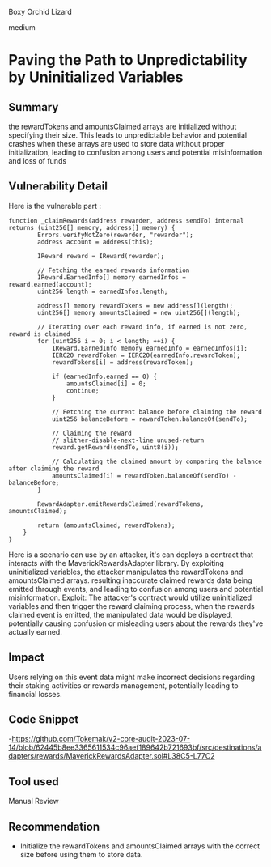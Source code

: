 Boxy Orchid Lizard

medium

# Paving the Path to Unpredictability by Uninitialized Variables
## Summary
the rewardTokens and amountsClaimed arrays are initialized without specifying their size. This leads to unpredictable behavior and potential crashes when these arrays are used to store data without proper initialization, leading to confusion among users and potential misinformation and loss of funds
## Vulnerability Detail
 Here is the vulnerable part : 
```solidity
function _claimRewards(address rewarder, address sendTo) internal returns (uint256[] memory, address[] memory) {
        Errors.verifyNotZero(rewarder, "rewarder");
        address account = address(this);

        IReward reward = IReward(rewarder);

        // Fetching the earned rewards information
        IReward.EarnedInfo[] memory earnedInfos = reward.earned(account);
        uint256 length = earnedInfos.length;

        address[] memory rewardTokens = new address[](length);
        uint256[] memory amountsClaimed = new uint256[](length);

        // Iterating over each reward info, if earned is not zero, reward is claimed
        for (uint256 i = 0; i < length; ++i) {
            IReward.EarnedInfo memory earnedInfo = earnedInfos[i];
            IERC20 rewardToken = IERC20(earnedInfo.rewardToken);
            rewardTokens[i] = address(rewardToken);

            if (earnedInfo.earned == 0) {
                amountsClaimed[i] = 0;
                continue;
            }

            // Fetching the current balance before claiming the reward
            uint256 balanceBefore = rewardToken.balanceOf(sendTo);

            // Claiming the reward
            // slither-disable-next-line unused-return
            reward.getReward(sendTo, uint8(i));

            // Calculating the claimed amount by comparing the balance after claiming the reward
            amountsClaimed[i] = rewardToken.balanceOf(sendTo) - balanceBefore;
        }

        RewardAdapter.emitRewardsClaimed(rewardTokens, amountsClaimed);

        return (amountsClaimed, rewardTokens);
    }
}
```
Here is a scenario can use by an attacker, it's can  deploys a contract that interacts with the MaverickRewardsAdapter library. By exploiting uninitialized variables, the attacker manipulates the rewardTokens and amountsClaimed arrays. resulting inaccurate claimed rewards data being emitted through events, and leading to confusion among users and potential misinformation.
Exploit: The attacker's contract would utilize uninitialized variables and then trigger the reward claiming process, when the rewards claimed event is emitted, the manipulated data would be displayed, potentially causing confusion or misleading users about the rewards they've actually earned.
## Impact
Users relying on this event data might make incorrect decisions regarding their staking activities or rewards management, potentially leading to financial losses.
## Code Snippet
-https://github.com/Tokemak/v2-core-audit-2023-07-14/blob/62445b8ee3365611534c96aef189642b721693bf/src/destinations/adapters/rewards/MaverickRewardsAdapter.sol#L38C5-L77C2
## Tool used

Manual Review

## Recommendation
-  Initialize the rewardTokens and amountsClaimed  arrays with the correct size before using them to store data.